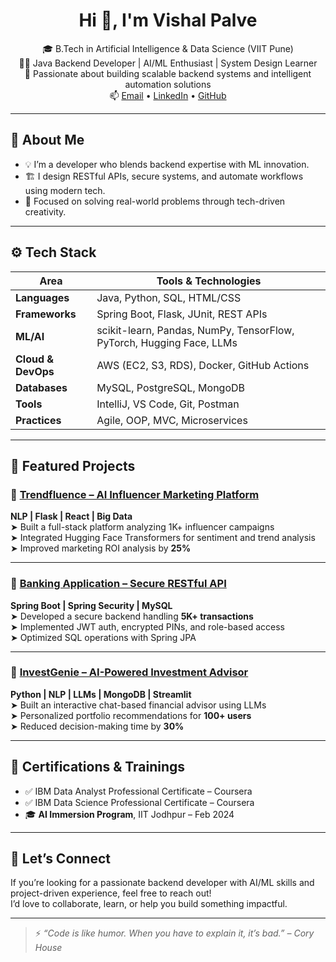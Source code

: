 <h1 align="center">Hi 👋, I'm Vishal Palve</h1>

<p align="center">
🎓 B.Tech in Artificial Intelligence & Data Science (VIIT Pune) <br>
👨‍💻 Java Backend Developer | AI/ML Enthusiast | System Design Learner <br>
🚀 Passionate about building scalable backend systems and intelligent automation solutions <br>
📫 <a href="mailto:vishalxpalve@gmail.com">Email</a> • 
<a href="https://www.linkedin.com/in/vishal-palve-5494ba247/">LinkedIn</a> • 
<a href="https://github.com/Vishal-Palve">GitHub</a>
</p>

---

## 🧠 About Me

- 💡 I’m a developer who blends backend expertise with ML innovation.
- 🏗️ I design RESTful APIs, secure systems, and automate workflows using modern tech.
- 🎯 Focused on solving real-world problems through tech-driven creativity.

---

## ⚙️ Tech Stack

| Area             | Tools & Technologies |
|------------------|----------------------|
| **Languages**     | Java, Python, SQL, HTML/CSS |
| **Frameworks**    | Spring Boot, Flask, JUnit, REST APIs |
| **ML/AI**         | scikit-learn, Pandas, NumPy, TensorFlow, PyTorch, Hugging Face, LLMs |
| **Cloud & DevOps**| AWS (EC2, S3, RDS), Docker, GitHub Actions |
| **Databases**     | MySQL, PostgreSQL, MongoDB |
| **Tools**         | IntelliJ, VS Code, Git, Postman |
| **Practices**     | Agile, OOP, MVC, Microservices |

---

## 🚀 Featured Projects

### 🔹 [Trendfluence – AI Influencer Marketing Platform](https://github.com/Vishal-Palve/Trendfluence)
**NLP | Flask | React | Big Data**  
➤ Built a full-stack platform analyzing 1K+ influencer campaigns  
➤ Integrated Hugging Face Transformers for sentiment and trend analysis  
➤ Improved marketing ROI analysis by **25%**

---

### 🔹 [Banking Application – Secure RESTful API](https://github.com/Vishal-Palve/Banking-Application)
**Spring Boot | Spring Security | MySQL**  
➤ Developed a secure backend handling **5K+ transactions**  
➤ Implemented JWT auth, encrypted PINs, and role-based access  
➤ Optimized SQL operations with Spring JPA

---

### 🔹 [InvestGenie – AI-Powered Investment Advisor](https://github.com/Vishal-Palve/InvestGenie)
**Python | NLP | LLMs | MongoDB | Streamlit**  
➤ Built an interactive chat-based financial advisor using LLMs  
➤ Personalized portfolio recommendations for **100+ users**  
➤ Reduced decision-making time by **30%**

---

## 📜 Certifications & Trainings

- ✅ IBM Data Analyst Professional Certificate – Coursera  
- ✅ IBM Data Science Professional Certificate – Coursera  
- 🎓 **AI Immersion Program**, IIT Jodhpur – Feb 2024

---

## 💬 Let’s Connect

If you’re looking for a passionate backend developer with AI/ML skills and project-driven experience, feel free to reach out!  
I’d love to collaborate, learn, or help you build something impactful.

---

> ⚡ *“Code is like humor. When you have to explain it, it’s bad.” – Cory House*
